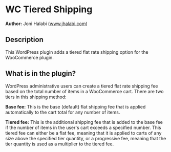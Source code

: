 WC Tiered Shipping
=========================

__Author:__ Joni Halabi (www.jhalabi.com)

Description
-----------

This WordPress plugin adds a tiered flat rate shipping option for the WooCommerce plugin.

What is in the plugin?
--------------------

WordPress administrative users can create a tiered flat rate shipping fee based on the total number of items in a WooCommerce cart. 
There are two tiers in this shipping method:

__Base fee:__ This is the base (default) flat shipping fee that is applied automatically to the cart total for any number of items.

__Tiered fee:__ This is the additional shipping fee that is added to the base fee if the number of items in the user's cart exceeds a
specified number.  This tiered fee can either be a flat fee, meaning that it is applied to carts of any size above the specified
tier quantity, or a progressive fee, meaning that the tier quantity is used as a multiplier to the tiered fee.